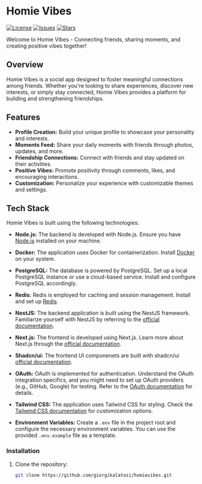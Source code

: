 # Homie Vibes

[![License](https://img.shields.io/github/license/giorgikalatozi/homievibes)](https://github.com/giorgikalatozi/homievibes)
[![Issues](https://img.shields.io/github/issues/giorgikalatozi/homievibes)](https://github.com/giorgkalatozi/homievibes/issues)
[![Stars](https://img.shields.io/github/stars/giorgikalatozi/homievibes)](https://github.com/giorgikalatozi/homievibes/stargazers)

Welcome to Homie Vibes - Connecting friends, sharing moments, and creating positive vibes together!

## Overview

Homie Vibes is a social app designed to foster meaningful connections among friends. Whether you're looking to share experiences, discover new interests, or simply stay connected, Homie Vibes provides a platform for building and strengthening friendships.

## Features

- **Profile Creation:** Build your unique profile to showcase your personality and interests.
- **Moments Feed:** Share your daily moments with friends through photos, updates, and more.
- **Friendship Connections:** Connect with friends and stay updated on their activities.
- **Positive Vibes:** Promote positivity through comments, likes, and encouraging interactions.
- **Customization:** Personalize your experience with customizable themes and settings.

## Tech Stack

Homie Vibes is built using the following technologies:

- **Node.js:** The backend is developed with Node.js. Ensure you have [Node.js](https://nodejs.org/) installed on your machine.

- **Docker:** The application uses Docker for containerization. Install [Docker](https://www.docker.com/) on your system.

- **PostgreSQL:** The database is powered by PostgreSQL. Set up a local PostgreSQL instance or use a cloud-based service. Install and configure PostgreSQL accordingly.

- **Redis:** Redis is employed for caching and session management. Install and set up [Redis](https://redis.io/).

- **NestJS:** The backend application is built using the NestJS framework. Familiarize yourself with NestJS by referring to the [official documentation](https://docs.nestjs.com/).

- **Next.js:** The frontend is developed using Next.js. Learn more about Next.js through the [official documentation](https://nextjs.org/docs).

- **Shadcn/ui:** The frontend UI componenets are built with shadcn/ui [official documentation](https://ui.shadcn.com/docs/components/accordion).

- **OAuth:** OAuth is implemented for authentication. Understand the OAuth integration specifics, and you might need to set up OAuth providers (e.g., GitHub, Google) for testing. Refer to the [OAuth documentation](https://oauth.net/2/) for details.

- **Tailwind CSS:** The application uses Tailwind CSS for styling. Check the [Tailwind CSS documentation](https://tailwindcss.com/docs) for customization options.

- **Environment Variables:** Create a `.env` file in the project root and configure the necessary environment variables. You can use the provided `.env.example` file as a template.

### Installation

1. Clone the repository:

   ```bash
   git clone https://github.com/giorgikalatozi/homievibes.git
   ```
